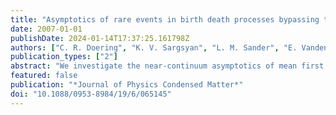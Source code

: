 ```yaml
---
title: "Asymptotics of rare events in birth death processes bypassing the exact solutions"
date: 2007-01-01
publishDate: 2024-01-14T17:37:25.161798Z
authors: ["C. R. Doering", "K. V. Sargsyan", "L. M. Sander", "E. Vanden-Eijnden"]
publication_types: ["2"]
abstract: "We investigate the near-continuum asymptotics of mean first passage times in some one-variable birth–death processes. The particular problem we address is how to extract mean first passage times in the near-continuum limit from their defining finite-difference equations alone. For the simple class of processes we consider here, exact closed-form solutions for the mean first passage time between any two states are available and the near-continuum expansion of these formulae defines the correct limiting behaviour and is used to check the results of asymptotic analysis of the difference equations. We find that in some cases the asymptotic approach does not lead unequivocally to the proper result."
featured: false
publication: "*Journal of Physics Condensed Matter*"
doi: "10.1088/0953-8984/19/6/065145"
---
```



